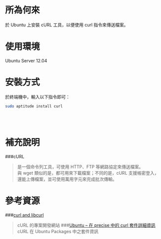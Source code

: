 所為何來
=
於 Ubuntu 上安裝 cURL 工具，以便使用 curl 指令來傳送檔案。

使用環境
=
Ubuntu Server 12.04

安裝方式
=
於終端機中，輸入以下指令即可：
```bash
sudo aptitude install curl
```

<br>
<br>

補充說明
=
###cURL
>是一個命令列工具，可使用 HTTP、FTP 等網路協定來傳送檔案。  
>與 wget 類似的是，都可用來下載檔案；不同的是，cURL 支援帳密登入，還能上傳檔案，並可使用萬用字元來完成批次傳輸。

參考資源
=
###[curl and libcurl](http://curl.haxx.se/)
>cURL 的專案開發網站
###[Ubuntu – 在 precise 中的 curl 套件詳細資訊](http://packages.ubuntu.com/precise/curl)
>cURL 在 Ubuntu Packages 中之套件資訊
